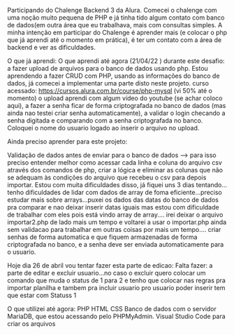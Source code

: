 Participando do Chalenge Backend 3 da Alura.
Comecei o chalenge com uma noção muito pequena de PHP e já tinha tido algum contato com banco de dados(em outra área que eu trabalhava, mais com consultas simples.
 A minha intenção em participar do Chalenge é aprender mais (e colocar o php que já  aprendi até o momento em prática), é ter um contato com a área de backend e ver as dificuldades.


O que já aprendi:
O que aprendi até agora (21/04/22 ) durante este desafio: a fazer upload de arquivos para o banco de dados usando php. Estou aprendendo a fazer CRUD com PHP, usando as informações do banco de dados, já comecei a implementar uma parte disto neste projeto.
curso acessado: https://cursos.alura.com.br/course/php-mysql (vi 50% até o momento)
o upload aprendi com algum vídeo do youtube (se achar coloco aqui), a fazer a senha ficar de forma criptografada no banco de dados (mas ainda nao testei criar senha automaticamente), a validar o login checando a senha digitada e comparando com a senha criptografada no banco.
Coloquei o nome do usuario logado ao inserir o arquivo no upload.


Ainda preciso aprender para este projeto:

Validação de dados antes de enviar para o banco de dados --> para isso preciso entender melhor como acessar cada linha e coluna do arquivo csv através dos comandos de php, criar a lógica e eliminar as colunas que não se adequam às condições do arquivo que recebeu o csv para depois importar. Estou com muita dificuldades disso, já fiquei uns 3 dias tentando... tenho dificuldades de lidar com dados de array de foma eficiente...preciso estudar mais sobre arrays...puxei os dados das datas do banco de dados pra comparar e nao deixar inserir datas iguais mas estou com dificuldade de trabalhar com eles pois está vindo array de array....
irei deixar o arquivo importar2.php de lado mais um tempo e voltarei a usar o importar.php ainda sem validacao para trabalhar em outras coisas por mais um tempo....
criar senhas de forma automatica e que fiquem armazenadas de forma criptografada no banco, e a senha deve ser enviada automaticamente para o usuario.

Hoje dia 26 de abril vou tentar fazer esta parte de edicao:
Falta fazer: a parte de editar e excluir usuario...no caso o excluir quero colocar um comando que muda o status de 1 para 2 e tenho que colocar nas regras pra importar planilha e tambem pra incluir usuario pro usuario poder inserir tem que estar com Statuss 1




O que utilizei até agora:
PHP
HTML
CSS
Banco de dados com o servidor  MariaDB, que estou acessando pelo PHPMyAdmin.
Visual Studio Code para criar os arquivos










